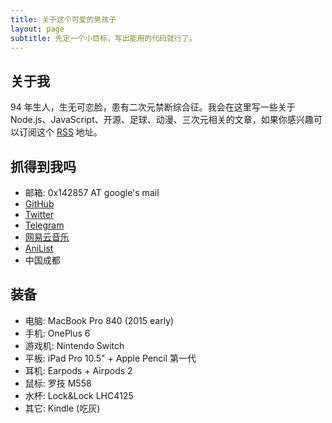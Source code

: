 ```yaml
---
title: 关于这个可爱的男孩子
layout: page
subtitle: 先定一个小目标，写出能用的代码就行了。
---
```


## 关于我

94 年生人，生无可恋脸，患有二次元禁断综合征。我会在这里写一些关于 Node.js、JavaScript、开源、足球、动漫、三次元相关的文章，如果你感兴趣可以订阅这个 <a href="/atom.xml">RSS</a> 地址。

## 抓得到我吗

- 邮箱: 0x142857 AT google's mail
- [GitHub](https://github.com/egoist)
- [Twitter](https://twitter.com/_egoistlily)
- [Telegram](https://t.me/koyuki55)
- [网易云音乐](http://music.163.com/#/user/home?id=12579252)
- [AniList](https://anilist.co/user/egoistlily/)
- 中国成都

## 装备

- 电脑: MacBook Pro 840 (2015 early)
- 手机: OnePlus 6
- 游戏机: Nintendo Switch
- 平板: iPad Pro 10.5" + Apple Pencil 第一代
- 耳机: Earpods + Airpods 2
- 鼠标: 罗技 M558
- 水杯: Lock&Lock LHC4125
- 其它: Kindle (吃灰)

